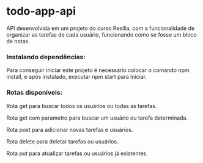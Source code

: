 # todo-app-api

API desenvolvida em um projeto do curso Resilia, com a funcionalidade de organizar as tarefas de cada usuário, funcionando como se fosse um bloco de notas.


<h3>Instalando dependências:</h3>

Para conseguir iniciar este projeto é necessário colocar o comando npm install, e após instalado, executar npm start para iniciar.

<h3>Rotas disponíveis:</h3>

Rota get para buscar todos os usuários ou todas as tarefas.

Rota get com parametro para buscar um usuário ou tarefa determinada.

Rota post para adicionar novas tarefas e usuários.

Rota delete para deletar tarefas ou usuários.

Rota put para atualizar tarefas ou usuários já existentes.

